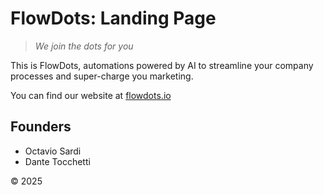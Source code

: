 # FlowDots: Landing Page

> *We join the dots for you*

This is FlowDots, automations powered by AI to streamline your company processes and super-charge you marketing.

You can find our website at [flowdots.io](https://flowdots.io/)

## Founders
- Octavio Sardi
- Dante Tocchetti

© 2025
